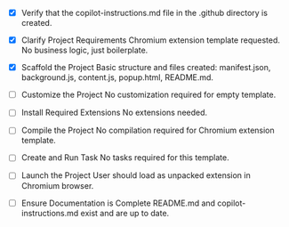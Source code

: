 - [x] Verify that the copilot-instructions.md file in the .github directory is created.

- [x] Clarify Project Requirements
Chromium extension template requested. No business logic, just boilerplate.

- [x] Scaffold the Project
Basic structure and files created: manifest.json, background.js, content.js, popup.html, README.md.

- [ ] Customize the Project
No customization required for empty template.

- [ ] Install Required Extensions
No extensions needed.

- [ ] Compile the Project
No compilation required for Chromium extension template.

- [ ] Create and Run Task
No tasks required for this template.

- [ ] Launch the Project
User should load as unpacked extension in Chromium browser.

- [ ] Ensure Documentation is Complete
README.md and copilot-instructions.md exist and are up to date.
